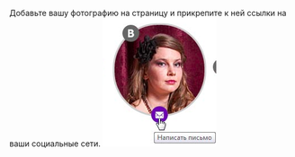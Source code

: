 Добавьте вашу фотографию на страницу и прикрепите к ней ссылки на ваши социальные сети. ![Пример](../images/social.png "Пример")
